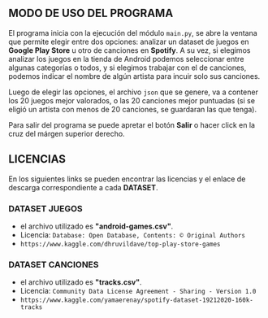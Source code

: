## MODO DE USO DEL PROGRAMA
El programa inicia con la ejecución del módulo ```main.py```, se abre la ventana que permite elegir entre dos opciones: 
analizar un dataset de juegos en **Google Play Store** u otro de canciones en **Spotify**. A su vez, si elegimos analizar
los juegos en la tienda de Android podemos seleccionar entre algunas categorías o todos, y si elegimos trabajar con
el de canciones, podemos indicar el nombre de algún artista para incuir solo sus canciones.

Luego de elegir las opciones, el archivo ```json``` que se genere, va a contener los 20 juegos mejor valorados, o las 20
canciones mejor puntuadas (si se eligió un artista con menos de 20 canciones, se guardaran las que tenga).

Para salir del programa se puede apretar el botón **Salir** o hacer click en la cruz del márgen superior derecho.


## LICENCIAS
En los siguientes links se pueden encontrar las licencias y el enlace de descarga correspondiente a cada **DATASET**.
### DATASET JUEGOS
- el archivo utilizado es **"android-games.csv"**.
- Licencia: ```Database: Open Database, Contents: © Original Authors```
- ```https://www.kaggle.com/dhruvildave/top-play-store-games```

### DATASET CANCIONES
- el archivo utilizado es **"tracks.csv"**.
- Licencia: ```Community Data License Agreement - Sharing - Version 1.0```
-	```https://www.kaggle.com/yamaerenay/spotify-dataset-19212020-160k-tracks```
